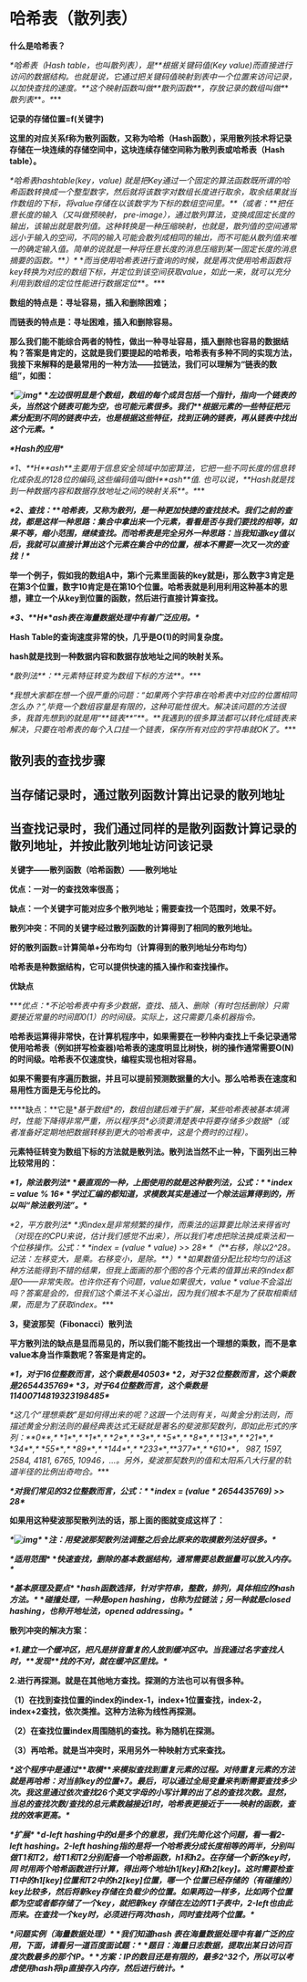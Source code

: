 # 哈希表（散列表）

**什么是哈希表？**

  ***\*哈希表（Hash table，也叫散列表），是\**\**根据关键码值(Key value)而直接进行访问的数据结构。也就是说，它通过把关键码值映射到表中一个位置来访问记录，以加快查找的速度。\**\**这个映射函数叫做\**\**散列函数\**\**，存放记录的数组叫做\**\**散列表\**\**。\****

**记录的存储位置=f(关键字)**

**这里的对应关系f称为散列函数，又称为哈希（Hash函数），采用散列技术将记录存储在一块连续的存储空间中，这块连续存储空间称为散列表或哈希表（Hash table）。**

***\*哈希表hashtable(key，value) 就是把Key通过一个固定的算法函数既所谓的哈希函数转换成一个整型数字，然后就将该数字对数组长度进行取余，取余结果就当作数组的下标，将value存储在以该数字为下标的数组空间里。\**\**（或者：\**\**把任意长度的输入（又叫做预映射， pre-image），通过散列算法，变换成固定长度的输出，该输出就是散列值。这种转换是一种压缩映射，也就是，散列值的空间通常远小于输入的空间，不同的输入可能会散列成相同的输出，而不可能从散列值来唯一的确定输入值。简单的说就是一种将任意长度的消息压缩到某一固定长度的消息摘要的函数。\**\**）\**
  \**而当使用哈希表进行查询的时候，就是再次使用哈希函数将key转换为对应的数组下标，并定位到该空间获取value，如此一来，就可以充分利用到数组的定位性能进行数据定位\**\**。\****

 

**数组的特点是：寻址容易，插入和删除困难；**

**而链表的特点是：寻址困难，插入和删除容易。**

**那么我们能不能综合两者的特性，做出一种寻址容易，插入删除也容易的数据结构？答案是肯定的，这就是我们要提起的哈希表，哈希表有多种不同的实现方法，我接下来解释的是最常用的一种方法——拉链法，我们可以理解为“链表的数组”，如图：**

***\*![img](https://gitee.com/snailzrg/snail_img/raw/master/picgo_snail_img/Center-20210121154633055.png)\**
\**左边很明显是个数组，数组的每个成员包括一个指针，指向一个链表的头，当然这个链表可能为空，也可能元素很多。我们\**\**根据元素的一些特征把元素分配到不同的链表中去，也是根据这些特征，找到正确的链表，再从链表中找出这个元素。\****

 

 ***\*Hash的应用\****

***\*1、\**\**H\**\**ash\**\**主要用于信息安全领域中加密算法，它把一些不同长度的信息转化成杂乱的128位的编码,这些编码值叫做H\**\**ash\**\**值. 也可以说，\**\**Hash就是找到一种数据内容和数据存放地址之间的映射关系\**\**。\****

***\*2、查找：\**\**哈希表，又称为散列，是一种更加快捷的查找技术。我们之前的查找，都是这样一种思路：集合中拿出来一个元素，看看是否与我们要找的相等，如果不等，缩小范围，继续查找。而哈希表是完全另外一种思路：当我知道key值以后，我就可以直接计算出这个元素在集合中的位置，根本不需要一次又一次的查找！\****

**举一个例子，假如我的数组A中，第i个元素里面装的key就是i，那么数字3肯定是在第3个位置，数字10肯定是在第10个位置。哈希表就是利用利用这种基本的思想，建立一个从key到位置的函数，然后进行直接计算查找。**

***\*3、\**\**H\**\**ash表在海量数据处理中有着广泛应用。\****

 

 

**Hash Table的查询速度非常的快，几乎是O(1)的时间复杂度。**

**hash就是找到一种数据内容和数据存放地址之间的映射关系。**

***\*散列法\**\**：\**\**元素特征转变为数组下标的方法\**\**。\****

***\*我想大家都在想一个很严重的问题：“如果两个字符串在哈希表中对应的位置相同怎么办？”,毕竟一个数组容量是有限的，这种可能性很大。解决该问题的方法很多，我首先想到的就是用“\**\**链表\**\**”\**\**。\**\**我遇到的很多算法都可以转化成链表来解决，只要在哈希表的每个入口挂一个链表，保存所有对应的字符串就OK了。\****

## 散列表的查找步骤 

## 当存储记录时，通过散列函数计算出记录的散列地址

## 当查找记录时，我们通过同样的是散列函数计算记录的散列地址，并按此散列地址访问该记录

 

**关键字——散列函数（哈希函数）——散列地址**

**优点：一对一的查找效率很高；**

**缺点：一个关键字可能对应多个散列地址；需要查找一个范围时，效果不好。**

**散列冲突：不同的关键字经过散列函数的计算得到了相同的散列地址。**

**好的散列函数=计算简单+分布均匀（计算得到的散列地址分布均匀）**

**哈希表是种数据结构，它可以提供快速的插入操作和查找操作。**

 

**优缺点**

***\*优点：\**不论哈希表中有多少数据，查找、插入、删除（有时包括删除）只需要接近常量的时间即0(1）的时间级。实际上，这只需要几条机器指令。**

**哈希表运算得非常快，在计算机程序中，如果需要在一秒种内查找上千条记录通常使用哈希表（例如拼写检查器)哈希表的速度明显比树快，树的操作通常需要O(N)的时间级。哈希表不仅速度快，编程实现也相对容易。**

**如果不需要有序遍历数据，并且可以提前预测数据量的大小。那么哈希表在速度和易用性方面是无与伦比的。**

***\*缺点：\**它是\**基于数组\**的，数组创建后难于扩展，某些哈希表被基本填满时，性能下降得非常严重，所以程序员\**必须要清楚表中将要存储多少数据\**（或者准备好定期地把数据转移到更大的哈希表中，这是个费时的过程）。**

 

  **元素特征转变为数组下标的方法就是散列法。散列法当然不止一种，下面列出三种比较常用的：**

***\*1，除法散列法\** 
\**最直观的一种，上图使用的就是这种散列法，公式：\** 
   \**index = value % 16\** 
\**学过汇编的都知道，求模数其实是通过一个除法运算得到的，所以叫“除法散列法”。\****

***\*2，平方散列法\** 
\**求index是非常频繁的操作，而乘法的运算要比除法来得省时（对现在的CPU来说，估计我们感觉不出来），所以我们考虑把除法换成乘法和一个位移操作。公式：\** 
   \**index = (value \* value) >> 28\**  \**（\**\**右移，除以2^28。记法：左移变大，是乘。右移变小，是除。\**\**）\**
\**如果数值分配比较均匀的话这种方法能得到不错的结果，但我上面画的那个图的各个元素的值算出来的index都是0——非常失败。也许你还有个问题，value如果很大，value \* value不会溢出吗？答案是会的，但我们这个乘法不关心溢出，因为我们根本不是为了获取相乘结果，而是为了获取index。\****

**3，斐波那契（Fibonacci）散列法**

**平方散列法的缺点是显而易见的，所以我们能不能找出一个理想的乘数，而不是拿value本身当作乘数呢？答案是肯定的。**

***\*1，对于16位整数而言，这个乘数是40503\** 
\**2，对于32位整数而言，这个乘数是2654435769\** 
\**3，对于64位整数而言，这个乘数是11400714819323198485\****

  ***\*这几个“理想乘数”是如何得出来的呢？这跟一个法则有关，叫黄金分割法则，而描述黄金分割法则的最经典表达式无疑就是著名的斐波那契数列，即如此形式的序列：\**\**0\**\**,\** \**1\**\**,\** \**1\**\**,\** \**2\**\**,\** \**3\**\**,\** \**5\**\**,\** \**8\**\**,\** \**13\**\**,\** \**21\**\**,\** \**34\**\**,\** \**55\**\**,\** \**89\**\**,\** \**144\**\**,\** \**233\**\**,\**\**377\**\**,\** \**610\**\**， 987, 1597, 2584, 4181, 6765, 10946，…。另外，斐波那契数列的值和太阳系八大行星的轨道半径的比例出奇吻合。\****

  ***\*对我们常见的32位整数而言，公式：\** 
      \**index = (value \* 2654435769) >> 28\****

  **如果用这种斐波那契散列法的话，那上面的图就变成这样了：**

***\*![img](https://gitee.com/snailzrg/snail_img/raw/master/picgo_snail_img/Center-20210121154633055.png)\**
\**注：用斐波那契散列法调整之后会比原来的取摸散列法好很多。\**** 

***\*适用范围\**
  \**快速查找，删除的基本数据结构，通常需要总数据量可以放入内存。\****

***\*基本原理及要点\**
  \**hash函数选择，针对字符串，整数，排列，具体相应的hash方法。\** 
\**碰撞处理，一种是open hashing，也称为拉链法；另一种就是closed hashing，也称开地址法，opened addressing。\****

 

 

**散列冲突的解决方案：**

***\*1.建立一个缓冲区，把凡是拼音重复的人放到缓冲区中。当我通过名字查找人时，\**\**发现\**\**找的不对，就在缓冲区里找。\****

**2.进行再探测。就是在其他地方查找。探测的方法也可以有很多种。**

**（1）在找到查找位置的index的index-1，index+1位置查找，index-2，index+2查找，依次类推。这种方法称为线性再探测。**

**（2）在查找位置index周围随机的查找。称为随机在探测。**

**（3）再哈希。就是当冲突时，采用另外一种映射方式来查找。**

***\*这个程序中是通过\**\**取模\**\**来模拟查找到重复元素的过程。对待重复元素的方法就是再哈希：对当前key的位置+7。最后，可以通过全局变量来判断需要查找多少次。我这里通过依次查找26个英文字母的小写计算的出了总的查找次数。显然，当总的查找次数/查找的总元素数越接近1时，哈希表更接近于一一映射的函数，查找的效率更高。\****

 

***\*扩展\** 
  \**d-left hashing中的d是多个的意思，我们先简化这个问题，看一看2-left hashing。2-left hashing指的是将一个哈希表分成长度相等的两半，分别叫做T1和T2，给T1和T2分别配备一个哈希函数，h1和h2。在存储一个新的key时，同 时用两个哈希函数进行计算，得出两个地址h1[key]和h2[key]。这时需要检查T1中的h1[key]位置和T2中的h2[key]位置，哪一个 位置已经存储的（有碰撞的）key比较多，然后将新key存储在负载少的位置。如果两边一样多，比如两个位置都为空或者都存储了一个key，就把新key 存储在左边的T1子表中，2-left也由此而来。在查找一个key时，必须进行两次hash，同时查找两个位置。\****

 

***\*问题实例（海量数据处理）\** 
  \**我们知道hash 表在海量数据处理中有着广泛的应用，下面，请看另一道百度面试题：\**
\**题目：海量日志数据，提取出某日访问百度次数最多的那个IP。\**
\**方案：IP的数目还是有限的，最多2^32个，所以可以考虑使用hash将ip直接存入内存，然后进行统计。\****